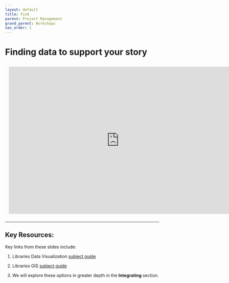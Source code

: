 ```yaml
---
layout: default
title: Find
parent: Project Management
grand_parent: Workshops
nav_order: 1
---
```


# Finding data to support your story  

<iframe width="720" height="480" frameborder="0" marginheight="0" marginwidth="0" style="border:12px solid  #fcfcfc" src="https://meginwinnipeg.github.io/slides/Vfinding.html"></iframe>

---
## **Key Resources**:  
Key links from these slides include:  
1. Libraries Data Visualization [subject guide](https://libguides.lib.umanitoba.ca/viz)  
2. Libraries GIS [subject guide](https://libguides.lib.umanitoba.ca/geoviz)  

	 
3. We will explore these options in greater depth in the **Integrating** section.

<br>
